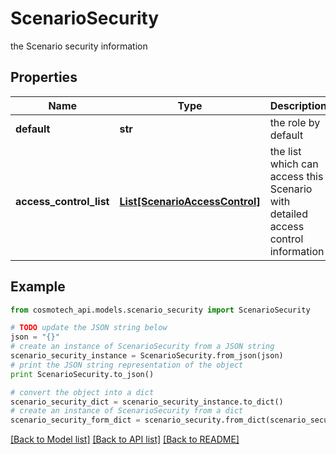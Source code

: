 # ScenarioSecurity

the Scenario security information

## Properties

Name | Type | Description | Notes
------------ | ------------- | ------------- | -------------
**default** | **str** | the role by default | 
**access_control_list** | [**List[ScenarioAccessControl]**](ScenarioAccessControl.md) | the list which can access this Scenario with detailed access control information | 

## Example

```python
from cosmotech_api.models.scenario_security import ScenarioSecurity

# TODO update the JSON string below
json = "{}"
# create an instance of ScenarioSecurity from a JSON string
scenario_security_instance = ScenarioSecurity.from_json(json)
# print the JSON string representation of the object
print ScenarioSecurity.to_json()

# convert the object into a dict
scenario_security_dict = scenario_security_instance.to_dict()
# create an instance of ScenarioSecurity from a dict
scenario_security_form_dict = scenario_security.from_dict(scenario_security_dict)
```
[[Back to Model list]](../README.md#documentation-for-models) [[Back to API list]](../README.md#documentation-for-api-endpoints) [[Back to README]](../README.md)


